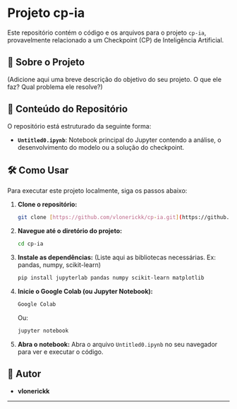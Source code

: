 # Projeto cp-ia

Este repositório contém o código e os arquivos para o projeto `cp-ia`, provavelmente relacionado a um Checkpoint (CP) de Inteligência Artificial.

## 🚀 Sobre o Projeto

(Adicione aqui uma breve descrição do objetivo do seu projeto. O que ele faz? Qual problema ele resolve?)

## 📁 Conteúdo do Repositório

O repositório está estruturado da seguinte forma:

-   **`Untitled0.ipynb`**: Notebook principal do Jupyter contendo a análise, o desenvolvimento do modelo ou a solução do checkpoint.

## 🛠️ Como Usar

Para executar este projeto localmente, siga os passos abaixo:

1.  **Clone o repositório:**
    ```sh
    git clone [https://github.com/vlonerickk/cp-ia.git](https://github.com/vlonerickk/cp-ia.git)
    ```

2.  **Navegue até o diretório do projeto:**
    ```sh
    cd cp-ia
    ```

3.  **Instale as dependências:**
    (Liste aqui as bibliotecas necessárias. Ex: pandas, numpy, scikit-learn)
    ```sh
    pip install jupyterlab pandas numpy scikit-learn matplotlib
    ```

4.  **Inicie o Google Colab (ou Jupyter Notebook):**
    ```sh
    Google Colab
    ```
    Ou:
    ```sh
    jupyter notebook
    ```

5.  **Abra o notebook:**
    Abra o arquivo `Untitled0.ipynb` no seu navegador para ver e executar o código.

## 👤 Autor

-   **vlonerickk**

---